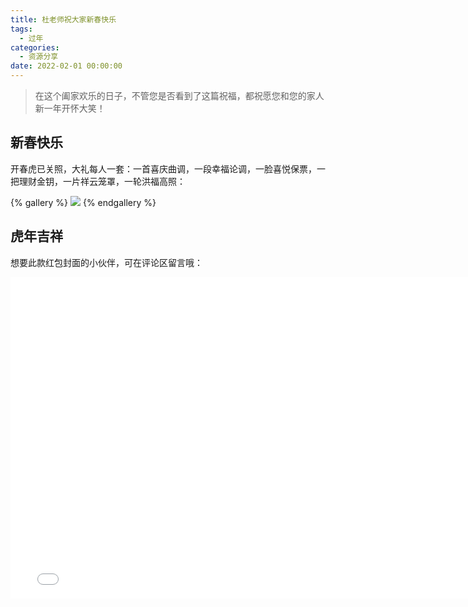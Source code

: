 ```yaml
---
title: 杜老师祝大家新春快乐
tags:
  - 过年
categories:
  - 资源分享
date: 2022-02-01 00:00:00
---
```


> 在这个阖家欢乐的日子，不管您是否看到了这篇祝福，都祝愿您和您的家人新一年开怀大笑！

<!-- more -->

## 新春快乐

开春虎已关照，大礼每人一套：一首喜庆曲调，一段幸福论调，一脸喜悦保票，一把理财金钥，一片祥云笼罩，一轮洪福高照：

{% gallery %}
![](https://cdn.dusays.com/2022/02/429-1.jpg/1)
{% endgallery %}

## 虎年吉祥

想要此款红包封面的小伙伴，可在评论区留言哦：

<iframe src="//player.bilibili.com/player.html?aid=681433969&bvid=BV18S4y1G72q&cid=504391908&page=1" scrolling="no" border="0" frameborder="no" framespacing="0" allowfullscreen="true" width="774" height="514"> </iframe>
